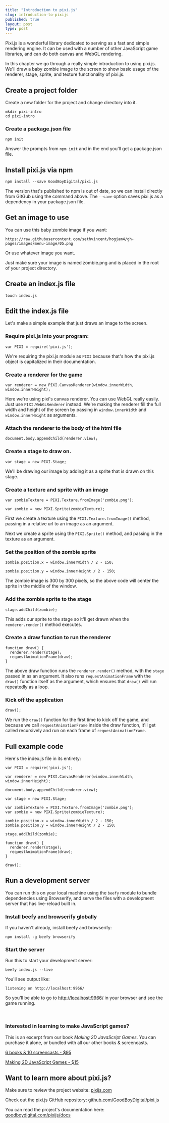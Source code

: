 ```yaml
---
title: "Introduction to pixi.js"
slug: introduction-to-pixijs
published: true
layout: post
type: post
---
```


Pixi.js is a wonderful library dedicated to serving as a fast and simple rendering engine. It can be used with a number of other JavaScript game libraries, and can do both canvas and WebGL rendering.

In this chapter we go through a really simple introduction to using pixi.js. We'll draw a baby zombie image to the screen to show basic usage of the renderer, stage, sprite, and texture functionality of pixi.js.

## Create a project folder
Create a new folder for the project and change directory into it.

```
mkdir pixi-intro
cd pixi-intro
```

### Create a package.json file

```
npm init
```

Answer the prompts from `npm init` and in the end you'll get a package.json file.


## Install pixi.js via npm

```
npm install --save GoodBoyDigital/pixi.js
```

The version that's published to npm is out of date, so we can install directly from GitGub using the command above. The `--save` option saves pixi.js as a dependency in your package.json file.

## Get an image to use

You can use this baby zombie image if you want:

```
https://raw.githubusercontent.com/sethvincent/hogjam4/gh-pages/images/menu-image/05.png
```

Or use whatever image you want.

Just make sure your image is named zombie.png and is placed in the root of your project directory.

## Create an index.js file

```
touch index.js
```

## Edit the index.js file
Let's make a simple example that just draws an image to the screen.


### Require pixi.js into your program:

```
var PIXI = require('pixi.js');
```
We're requiring the pixi.js module as `PIXI` because that's how the pixi.js object is capitalized in their documentation.


### Create a renderer for the game

```
var renderer = new PIXI.CanvasRenderer(window.innerWidth, window.innerHeight);
```

Here we're using pixi's canvas renderer. You can use WebGL really easily. Just use `PIXI.WebGLRenderer` instead. We're making the renderer fill the full width and height of the screen by passing in `window.innerWidth` and `window.innerHeight` as arguments.

### Attach the renderer to the body of the html file

```
document.body.appendChild(renderer.view);
```

### Create a stage to draw on.

```
var stage = new PIXI.Stage;
```

We'll be drawing our image by adding it as a sprite that is drawn on this stage.

### Create a texture and sprite with an image

```
var zombieTexture = PIXI.Texture.fromImage('zombie.png');

var zombie = new PIXI.Sprite(zombieTexture);
```

First we create a texture using the `PIXI.Texture.fromImage()` method, passing in a relative url to an image as an argument.

Next we create a sprite using the `PIXI.Sprite()` method, and passing in the texture as an argument.

### Set the position of the zombie sprite

```
zombie.position.x = window.innerWidth / 2 - 150;

zombie.position.y = window.innerHeight / 2 - 150;
```

The zombie image is 300 by 300 pixels, so the above code will center the sprite in the middle of the window.

### Add the zombie sprite to the stage

```
stage.addChild(zombie);
```

This adds our sprite to the stage so it'll get drawn when the `renderer.render()` method executes.

### Create a draw function to run the renderer

```
function draw() {
  renderer.render(stage);
  requestAnimationFrame(draw);
}
```

The above draw function runs the `renderer.render()` method, with the `stage` passed in as an argument. It also runs `requestAnimationFrame` with the `draw()` function itself as the argument, which ensures that `draw()` will run repeatedly as a loop.

### Kick off the application

```
draw();
```

We run the `draw()` function for the first time to kick off the game, and because we call `requestAnimationFrame` inside the draw function, it'll get called recursively and run on each frame of `requestAnimationFrame`.

## Full example code

Here's the index.js file in its entirety:

```
var PIXI = require('pixi.js');

var renderer = new PIXI.CanvasRenderer(window.innerWidth, window.innerHeight);

document.body.appendChild(renderer.view);

var stage = new PIXI.Stage;

var zombieTexture = PIXI.Texture.fromImage('zombie.png');
var zombie = new PIXI.Sprite(zombieTexture);

zombie.position.x = window.innerWidth / 2 - 150;
zombie.position.y = window.innerHeight / 2 - 150;

stage.addChild(zombie);

function draw() {
  renderer.render(stage);
  requestAnimationFrame(draw);
}

draw();

```

## Run a development server

You can run this on your local machine using the `beefy` module to bundle dependencies using Browserify, and serve the files with a development server that has live-reload built in.

### Install beefy and browserify globally

If you haven't already, install beefy and browserify:

```
npm install -g beefy browserify
```

### Start the server

Run this to start your development server:

```
beefy index.js --live
```

You'll see output like:

```
listening on http://localhost:9966/
```

So you'll be able to go to [http://localhost:9966/](http://localhost:9966/) in your browser and see the game running.

<br>

<div class="highlight">
  <h3>Interested in learning to make JavaScript games?</h3>

  <p>This is an excerpt from our book <i>Making 2D JavaScript Games</i>. You can purchase it alone, or bundled with all our other books & screencasts.</p>

  <p><a href="https://gumroad.com/l/BOuP" target="_self" class="button buy">6 books & 10 screencasts - $95</a></p>
  <p><a href="https://gumroad.com/l/learnjs02" target="_self" class="button buy">Making 2D JavaScript Games - $15</a></p>
</div>


## Want to learn more about pixi.js?

Make sure to review the project website: [pixijs.com](http://www.pixijs.com/)

Check out the pixi.js GitHub repository: [github.com/GoodBoyDigital/pixi.js](https://github.com/GoodBoyDigital/pixi.js)

You can read the project's documentation here: [goodboydigital.com/pixijs/docs](http://www.goodboydigital.com/pixijs/docs/)

